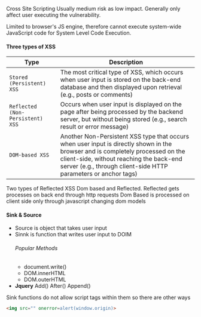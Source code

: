 Cross Site Scripting
Usually medium risk as low impact. Generally only affect user executing the vulnerability. 

Limited to browser's JS engine, therefore cannot execute system-wide JavaScript code for System Level Code Execution.

#### Three types of XSS
|Type|Description|
|---|---|
|`Stored (Persistent) XSS`|The most critical type of XSS, which occurs when user input is stored on the back-end database and then displayed upon retrieval (e.g., posts or comments)|
|`Reflected (Non-Persistent) XSS`|Occurs when user input is displayed on the page after being processed by the backend server, but without being stored (e.g., search result or error message)|
|`DOM-based XSS`|Another Non-Persistent XSS type that occurs when user input is directly shown in the browser and is completely processed on the client-side, without reaching the back-end server (e.g., through client-side HTTP parameters or anchor tags)|

Two types of Reflected XSS Dom based and Reflected.
Reflected gets processes on back end through http requests
Dom Based is processed on client side only through javascript changing dom models
#### Sink & Source
- Source is object that takes user input 
- Sinnk is function that writes user input to DOIM
	###### Popular Methods
	- document.write()
	- DOM.innerHTML
	- DOM.outerHTML
- __Jquery__
		Add()
		After()
		Append()


Sink functions do not allow script tags within them so there are other ways

```html
<img src="" onerror=alert(window.origin)>
```

